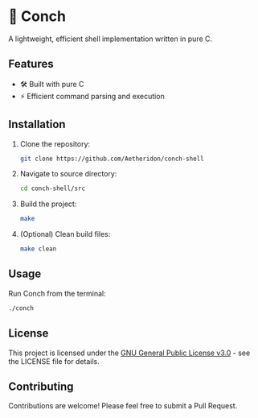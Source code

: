 # 🐚 Conch

A lightweight, efficient shell implementation written in pure C.

## Features

* 🛠️ Built with pure C
* ⚡ Efficient command parsing and execution

## Installation

1. Clone the repository:
   ```bash
   git clone https://github.com/Aetheridon/conch-shell
   ```

2. Navigate to source directory:
   ```bash
   cd conch-shell/src
   ```

3. Build the project:
   ```bash
   make
   ```

4. (Optional) Clean build files:
   ```bash
   make clean
   ```

## Usage

Run Conch from the terminal:
```bash
./conch
```

## License

This project is licensed under the [GNU General Public License v3.0](LICENSE) - see the LICENSE file for details.

## Contributing

Contributions are welcome! Please feel free to submit a Pull Request.
